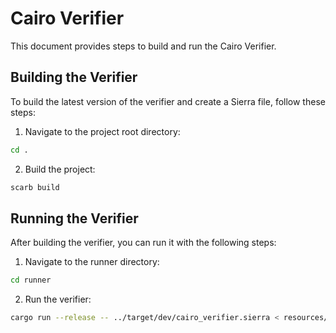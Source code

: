 # Cairo Verifier

This document provides steps to build and run the Cairo Verifier.

## Building the Verifier

To build the latest version of the verifier and create a Sierra file, follow these steps:

1. Navigate to the project root directory:

```bash
cd .
```

2. Build the project:

```bash
scarb build
```

## Running the Verifier

After building the verifier, you can run it with the following steps:

1. Navigate to the runner directory:

```bash
cd runner
```

2. Run the verifier:

```bash
cargo run --release -- ../target/dev/cairo_verifier.sierra < resources/parserin.txt
```
